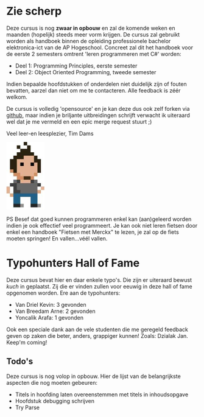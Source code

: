 # Zie scherp

Deze cursus is nog **zwaar in opbouw** en zal de komende weken en maanden (hopelijk) steeds meer vorm krijgen. De cursus zal gebruikt worden als handboek binnen de opleiding professionele bachelor elektronica-ict van de AP Hogeschool. Concreet zal dit het handboek voor de eerste 2 semesters omtrent 'leren programmeren met C#' worden:
* Deel 1: Programming Principles, eerste semester
* Deel 2: Object Oriented Programming, tweede semester

Indien bepaalde hoofdstukken of onderdelen niet duidelijk zijn of fouten bevatten, aarzel dan niet om me te contacteren. Alle feedback is zéér welkom. 

De cursus is volledig 'opensource' en je kan deze dus ook zelf forken via [github](https://github.com/timdams/csharpbook), maar indien je briljante uitbreidingen schrijft verwacht ik uiteraard wel dat je me vermeld en een epic merge request stuurt ;)

Veel leer-en leesplezier,
Tim Dams

![](/assets/0_intro/tdams.jpg)

PS Besef dat goed kunnen programmeren enkel kan (aan)geleerd worden indien je ook effectief veel programmeert. Je kan ook niet leren fietsen door enkel een handboek "Fietsen met Merckx" te lezen, je zal op de fiets moeten springen! En vallen...véél vallen. 

# Typohunters Hall of Fame
Deze cursus bevat hier en daar enkele typo's. Die zijn er uiteraard bewust *kuch* in geplaatst. Zij die er vinden zullen voor eeuwig in deze hall of fame opgenomen worden. Ere aan de typohunters:

* Van Driel Kevin:    3 gevonden 
* Van Breedam Arne:   2 gevonden
* Yoncalik Arafa:     1 gevonden

Ook een speciale dank aan de vele studenten die me geregeld feedback geven op zaken die beter, anders, grappiger kunnen! Zoals: Dzialak Jan.
Keep'm coming!


## Todo's
Deze cursus is nog volop in opbouw. Hier de lijst van de belangrijkste aspecten die nog moeten gebeuren:
* Titels in hoofding laten overeenstemmen met titels in inhoudsopgave
* Hoofdstuk debugging schrijven
* Try Parse